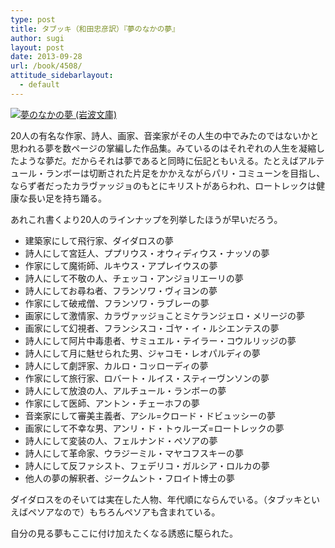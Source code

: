 ```yaml
---
type: post
title: タブッキ（和田忠彦訳）『夢のなかの夢』
author: sugi
layout: post
date: 2013-09-28
url: /book/4508/
attitude_sidebarlayout:
  - default
---
```

<a href="http://www.amazon.co.jp/exec/obidos/ASIN/4003270614/chezsugi-22/ref=nosim/" onclick="_gaq.push(['_trackEvent', 'outbound-article', 'http://www.amazon.co.jp/exec/obidos/ASIN/4003270614/chezsugi-22/ref=nosim/', '']);" name="amazletlink" target="_blank"><img src="http://i2.wp.com/ecx.images-amazon.com/images/I/41OWtRwYzPL._SL160_.jpg?w=660" alt="夢のなかの夢 (岩波文庫)" class="alignleft"  data-recalc-dims="1" /></a>

20人の有名な作家、詩人、画家、音楽家がその人生の中でみたのではないかと思われる夢を数ページの掌編した作品集。みているのはそれぞれの人生を凝縮したような夢だ。だからそれは夢であると同時に伝記ともいえる。たとえばアルテュール・ランボーは切断された片足をかかえながらパリ・コミューンを目指し、ならず者だったカラヴァッジョのもとにキリストがあらわれ、ロートレックは健康な長い足を持ち踊る。

あれこれ書くより20人のラインナップを列挙したほうが早いだろう。

  * 建築家にして飛行家、ダイダロスの夢
  * 詩人にして宮廷人、ププリウス・オウィディウス・ナッソの夢
  * 作家にして魔術師、ルキウス・アプレイウスの夢
  * 詩人にして不敬の人、チェッコ・アンジョリエーリの夢
  * 詩人にしてお尋ね者、フランソワ・ヴィヨンの夢
  * 作家にして破戒僧、フランソワ・ラブレーの夢
  * 画家にして激情家、カラヴァッジョことミケランジェロ・メリージの夢
  * 画家にして幻視者、フランシスコ・ゴヤ・イ・ルシエンテスの夢
  * 詩人にして阿片中毒患者、サミュエル・テイラー・コウルリッジの夢
  * 詩人にして月に魅せられた男、ジャコモ・レオパルディの夢
  * 詩人にして劇評家、カルロ・コッローディの夢
  * 作家にして旅行家、ロバート・ルイス・スティーヴンソンの夢
  * 詩人にして放浪の人、アルチュール・ランボーの夢
  * 作家にして医師、アントン・チェーホフの夢
  * 音楽家にして審美主義者、アシル=クロード・ドビュッシーの夢
  * 画家にして不幸な男、アンリ・ド・トゥルーズ=ロートレックの夢
  * 詩人にして変装の人、フェルナンド・ペソアの夢
  * 詩人にして革命家、ウラジーミル・マヤコフスキーの夢
  * 詩人にして反ファシスト、フェデリコ・ガルシア・ロルカの夢
  * 他人の夢の解釈者、ジークムント・フロイト博士の夢

ダイダロスをのそいては実在した人物、年代順にならんでいる。（タブッキといえばペソアなので）もちろんペソアも含まれている。

自分の見る夢もここに付け加えたくなる誘惑に駆られた。
